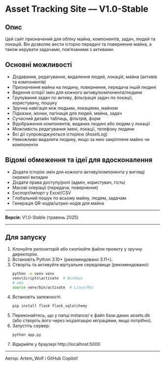 # Asset Tracking Site — V1.0-Stable

## Опис
Цей сайт призначений для обліку майна, компонентів, задач, людей та локацій. Він дозволяє вести історію передачі та повернення майна, а також керувати задачами, повʼязаними з активами.

## Основні можливості
- Додавання, редагування, видалення людей, локацій, майна (активів та компонентів)
- Призначення майна на людину, повернення, передача іншій людині
- Ведення історії змін для кожного активу/компонента/людини
- Групування задач по активу, фільтрація задач по локації, користувачу, пошуку
- Зручна навігація між людьми, локаціями, майном
- Підказки, іконки, пагінація для людей, майна, задач
- Сучасний дизайн таблиць, фільтрів, форм
- Відображення компонентів, виданих людині або людям у локації
- Можливість редагування імені, локації, телефону людини
- Всі дії супроводжуються історією (AssetLog)
- Неможливо видалити людину, якщо за нею закріплене майно чи компоненти

## Відомі обмеження та ідеї для вдосконалення
- Додати історію змін для кожного активу/компонента у вигляді окремої вкладки
- Додати права доступу/ролі (адмін, користувач, гість)
- Масові операції (передача, повернення)
- Експорт/імпорт у Excel/CSV
- Глобальний пошук по всьому майну, людям, задачам
- Генерація QR-кодів/штрих-кодів для майна

---

**Версія:** V1.0-Stable (травень 2025)

---

## Для запуску

1. Клонуйте репозиторій або скопіюйте файли проекту у зручну директорію.
2. Встановіть Python 3.10+ (рекомендовано 3.11+).
3. Створіть та активуйте віртуальне середовище (рекомендовано):
   ```sh
   python -m venv venv
   venv\Scripts\activate  # Windows
   # або
   source venv/bin/activate  # Linux/Mac
   ```
4. Встановіть залежності:
   ```sh
   pip install flask flask_sqlalchemy
   ```
5. Переконайтесь, що у папці instance/ є файл бази даних assets.db (або створіть його через ініціалізацію міграціями, якщо потрібно).
6. Запустіть сервер:
   ```sh
   python app.py
   ```
7. Відкрийте у браузері http://localhost:5000

---

Автор: Artem_Wolf і GitHub Copilot!
